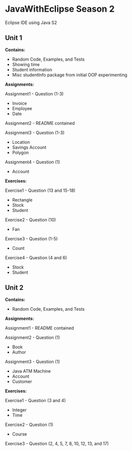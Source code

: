 # JavaWithEclipse Season 2
 Eclipse IDE using Java S2
 
## Unit 1

**Contains:**

- Random Code, Examples, and Tests
- Showing time
- Student information
- Misc studentInfo package from initial OOP experimenting

**Assignments:**

Assignment1 - Question (1-3)
- Invoice
- Employee
- Date

Assignment2 - README contained

Assignment3 - Question (1-3)
- Location
- Savings Account
- Polygon

Assignment4 - Question (1)
- Account

**Exercises:**

Exercise1 - Question (13 and 15-18)
- Rectangle
- Stock
- Student

Exercise2 - Question (10)
- Fan

Exercise3 - Question (1-5)
- Count

Exercise4 - Question (4 and 6)
- Stock
- Student

## Unit 2

**Contains:**

- Random Code, Examples, and Tests

**Assignments:**

Assignment1 - README contained

Assignment2 - Question (1)
- Book
- Author

Assignment3 - Question (1)
- Java ATM Machine
- Account
- Customer

**Exercises:**

Exercise1 - Question (3 and 4)
- Integer
- Time

Exercise2 - Question (1)
- Course

Exercise3 - Question (2, 4, 5, 7, 8, 10, 12, 13, and 17)